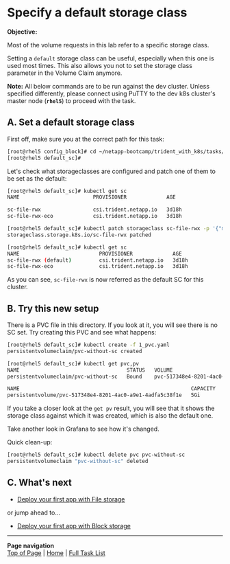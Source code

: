 # Specify a default storage class

**Objective:**  

Most of the volume requests in this lab refer to a specific storage class.  

Setting a `default` storage class can be useful, especially when this one is used most times.  This also allows you not to set the storage class parameter in the Volume Claim anymore.

**Note:** All below commands are to be run against the dev cluster. Unless specified differently, please connect using PuTTY to the dev k8s cluster's master node (**`rhel5`**) to proceed with the task.  

## A. Set a default storage class

First off, make sure you at the correct path for this task:

```bash
[root@rhel5 config_block]# cd ~/netapp-bootcamp/trident_with_k8s/tasks/default_sc/
[root@rhel5 default_sc]#
```

Let's check what storageclasses are configured and patch one of them to be set as the default:

```bash
[root@rhel5 default_sc]# kubectl get sc
NAME                        PROVISIONER             AGE

sc-file-rwx                 csi.trident.netapp.io   3d18h
sc-file-rwx-eco             csi.trident.netapp.io   3d18h

[root@rhel5 default_sc]# kubectl patch storageclass sc-file-rwx -p '{"metadata": {"annotations":{"storageclass.kubernetes.io/is-default-class":"true"}}}'
storageclass.storage.k8s.io/sc-file-rwx patched

[root@rhel5 default_sc]# kubectl get sc
NAME                          PROVISIONER             AGE
sc-file-rwx (default)         csi.trident.netapp.io   3d18h
sc-file-rwx-eco               csi.trident.netapp.io   3d18h
```

As you can see, `sc-file-rwx` is now referred as the default SC for this cluster.

## B. Try this new setup

There is a PVC file in this directory. If you look at it, you will see there is no SC set.  Try creating this PVC and see what happens:

```bash
[root@rhel5 default_sc]# kubectl create -f 1_pvc.yaml
persistentvolumeclaim/pvc-without-sc created

[root@rhel5 default_sc]# kubectl get pvc,pv
NAME                                   STATUS   VOLUME                                     CAPACITY   ACCESS MODES   STORAGECLASS        AGE
persistentvolumeclaim/pvc-without-sc   Bound    pvc-517348e4-8201-4ac0-a9e1-4adfa5c38f1e   5Gi        RWX            sc-file-rwx         6s

NAME                                                        CAPACITY   ACCESS MODES   RECLAIM POLICY   STATUS   CLAIM                    STORAGECLASS        REASON   AGE
persistentvolume/pvc-517348e4-8201-4ac0-a9e1-4adfa5c38f1e   5Gi        RWX            Delete           Bound    default/pvc-without-sc   sc-file-rwx                  5s
```

If you take a closer look at the `get pv` result, you will see that it shows the storage class against which it was created, which is also the default one.

Take another look in Grafana to see how it's changed.

Quick clean-up:

```bash
[root@rhel5 default_sc]# kubectl delete pvc pvc-without-sc
persistentvolumeclaim "pvc-without-sc" deleted
```

## C. What's next

- [Deploy your first app with File storage](../file_app)  

or jump ahead to...

- [Deploy your first app with Block storage](../block_app)  

---
**Page navigation**  
[Top of Page](#top) | [Home](/README.md) | [Full Task List](/README.md#prod-k8s-cluster-tasks)
